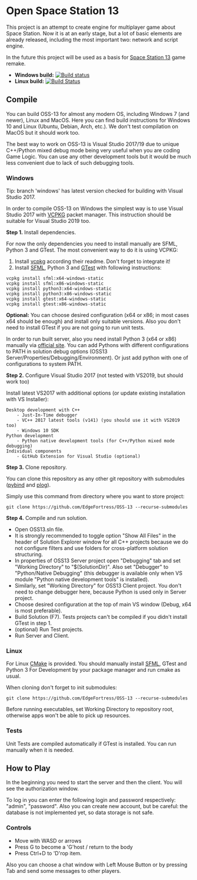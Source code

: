 # Open Space Station 13

This project is an attempt to create engine for multiplayer game about Space Station. Now it is at an early stage, but a lot of basic elements are already released, including the most important two: network and script engine.

In the future this project will be used as a basis for [Space Station 13](https://spacestation13.com/) game remake.

* **Windows build:** [![Build status](https://ci.appveyor.com/api/projects/status/mrqydhalvotd0rsl/branch/master?svg=true)](https://ci.appveyor.com/project/Insineer/oss-13-7sux2/branch/master)
* **Linux build:** [![Build Status](https://travis-ci.org/EdgeFortress/OSS-13.svg?branch=master)](https://travis-ci.org/EdgeFortress/OSS-13)

## Compile

You can build OSS-13 for almost any modern OS, including Windows 7 (and newer), Linux and MacOS. Here you can find build instructions for Windows 10 and Linux (Ubuntu, Debian, Arch, etc.). We don't test compilation on MacOS but it should work too.

The best way to work on OSS-13 is Visual Studio 2017/19 due to unique C++/Python mixed debug mode being very useful when you are coding Game Logic. 
You can use any other development tools but it would be much less convenient due to lack of such debugging tools.

### Windows

Tip: branch 'windows' has latest version checked for building with Visual Studio 2017.

In order to compile OSS-13 on Windows the simplest way is to use Visual Studio 2017 with [VCPKG](https://github.com/Microsoft/vcpkg) packet manager. This instruction should be suitable for Visual Studio 2019 too.

**Step 1.** Install dependencies.

For now the only dependencies you need to install manually are SFML, Python 3 and GTest. The most convenient way to do it is using VCPKG:

1. Install [vcpkg](https://github.com/Microsoft/vcpkg) according their readme. Don't forget to integrate it!
2. Install [SFML](https://www.sfml-dev.org/), Python 3 and [GTest](https://github.com/google/googletest) with following instructions:

```
vcpkg install sfml:x64-windows-static
vcpkg install sfml:x86-windows-static
vcpkg install python3:x64-windows-static
vcpkg install python3:x86-windows-static
vcpkg install gtest:x64-windows-static
vcpkg install gtest:x86-windows-static
```

**Optional:** You can choose desired configuration (x64 or x86; in most cases x64 should be enough) and install only suitable versions. Also you don't need to install GTest if you are not going to run unit tests.

In order to run built server, also you need install Python 3 (x64 or x86) manually via [official site](https://www.python.org/downloads/).
You can add Pythons with different configurations to PATH in solution debug options (OSS13 Server/Properties/Debugging/Environment). Or just add python with one of configurations to system PATH.

**Step 2.** Configure Visual Studio 2017 (not tested with VS2019, but should work too)

Install latest VS2017 with additional options (or update existing installation with VS Installer):

```
Desktop development with C++
    - Just-In-Time debugger
    - VC++ 2017 latest tools (v141) (you should use it with VS2019 too)
    - Windows 10 SDK
Python development
    - Python native development tools (for C++/Python mixed mode debugging)
Individual components
    - GitHub Extension for Visual Studio (optional)
```

**Step 3.** Clone repository.

You can clone this repository as any other git repository with submodules ([pybind](https://github.com/pybind) and [plog](https://github.com/SergiusTheBest/plog)).

Simply use this command from directory where you want to store project:

```
git clone https://github.com/EdgeFortress/OSS-13 --recurse-submodules
```

**Step 4.** Compile and run solution.

* Open OSS13.sln file.
* It is strongly recommended to toggle option "Show All Files" in the header of Solution Explorer window for all C++ projects because we do not configure filters and use folders for cross-platform solution structuring.
* In properties of OSS13 Server project open "Debugging" tab and set "Working Directory" to "$(SolutionDir)". Also set "Debugger" to "Python/Native Debugging" (this debugger is available only when VS module "Python native development tools" is installed).
* Similarly, set "Working Directory" for OSS13 Client project. You don't need to change debugger here, because Python is used only in Server project.
* Choose desired configuration at the top of main VS window (Debug, x64 is most preferable).
* Build Solution (F7). Tests projects can't be compiled if you didn't install GTest in step 1.
* (optional) Run Test projects.
* Run Server and Client.

### Linux

For Linux [CMake](https://cmake.org/) is provided. You should manually install [SFML](https://www.sfml-dev.org/), GTest and Python 3 For Development by your package manager and run cmake as usual.

When cloning don't forget to init submodules:

```
git clone https://github.com/EdgeFortress/OSS-13 --recurse-submodules
```

Before running executables, set Working Directory to repository root, otherwise apps won't be able to pick up resources.

### Tests

Unit Tests are compiled automatically if GTest is installed. You can run manually when it is needed.

## How to Play

In the beginning you need to start the server and then the client. You will see the authorization window.

To log in you can enter the following login and password respectively: "admin", "password". Also you can create new account, but be careful: the database is not implemented yet, so data storage is not safe.

### Controls

* Move with WASD or arrows
* Press G to become a 'G'host / return to the body
* Press Ctrl+D to 'D'rop item.

Also you can choose a chat window with Left Mouse Button or by pressing Tab and send some messages to other players.
